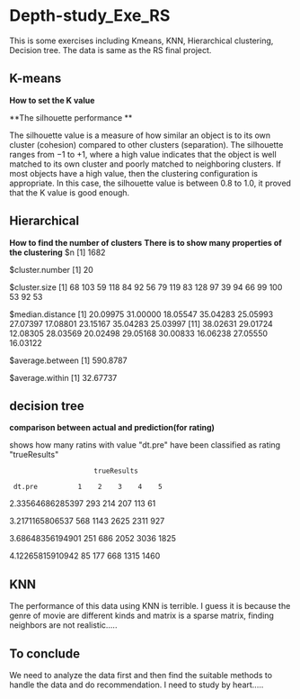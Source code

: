 # Depth-study_Exe_RS
This is some exercises including Kmeans, KNN, Hierarchical clustering, Decision tree. The data is same as the RS final project. 
## K-means
**How to set the K value**

**The silhouette performance **

The silhouette value is a measure of how similar an object is to its own cluster (cohesion) compared to other clusters (separation). The silhouette ranges from −1 to +1, where a high value indicates that the object is well matched to its own cluster and poorly matched to neighboring clusters. If most objects have a high value, then the clustering configuration is appropriate. 
In this case, the silhouette value is between 0.8 to 1.0, it proved that the K value is good enough.
## Hierarchical
**How to find the number of clusters**
**There is to show many properties of the clustering**
$n
[1] 1682

$cluster.number
[1] 20

$cluster.size
 [1]  68 103  59 118  84  92  56  79 119  83 128  97  39  94  66  99 100  53  92  53
 
$median.distance
 [1] 20.09975 31.00000 18.05547 35.04283 25.05993 27.07397 17.08801 23.15167 35.04283 25.03997
[11] 38.02631 29.01724 12.08305 28.03569 20.02498 29.05168 30.00833 16.06238 27.05550 16.03122

$average.between
[1] 590.8787

$average.within
[1] 32.67737
## decision tree
**comparison between actual and prediction(for rating)**

shows how many ratins with value "dt.pre" have been classified as rating "trueResults"

                         trueResults
                         
     dt.pre          1    2    3    4    5
     
  2.33564686285397  293  214  207  113   61
  
  3.2171165806537   568 1143 2625 2311  927
  
  3.68648356194901  251  686 2052 3036 1825
  
  4.12265815910942   85  177  668 1315 1460
  
## KNN
The performance of this data using KNN is terrible. I guess it is because the genre of movie are different kinds and matrix is a sparse matrix, finding neighbors are not realistic..... 
## To conclude
We need to analyze the data first and then find the suitable methods to handle the data and do recommendation. 
I need to study by heart.....
